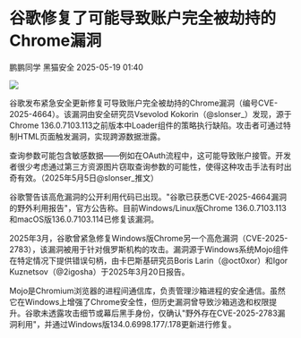 #  谷歌修复了可能导致账户完全被劫持的Chrome漏洞   
鹏鹏同学  黑猫安全   2025-05-19 01:40  
  
![](https://mmbiz.qpic.cn/sz_mmbiz_png/8dBEfDPEceib1zAbBLBLcJqMmT3DbWqJ9hI2l5c6361kic1o7CerlqibvdUiagx34VzlvnjVVty55kabo6bdL0NSjw/640?wx_fmt=png&from=appmsg "")  
  
谷歌发布紧急安全更新修复可导致账户完全被劫持的Chrome漏洞（编号CVE-2025-4664）。该漏洞由安全研究员Vsevolod Kokorin（@slonser_）发现，源于Chrome 136.0.7103.113之前版本中Loader组件的策略执行缺陷。攻击者可通过特制HTML页面触发漏洞，实现跨源数据泄露。  
  
查询参数可能包含敏感数据——例如在OAuth流程中，这可能导致账户接管。开发者很少考虑通过第三方资源图片窃取查询参数的可能性，使得这种攻击手法有时出奇有效。（2025年5月5日@slonser_推文）  
  
谷歌警告该高危漏洞的公开利用代码已出现。"谷歌已获悉CVE-2025-4664漏洞的野外利用报告"，官方公告称。目前Windows/Linux版Chrome 136.0.7103.113和macOS版136.0.7103.114已修复该漏洞。  
  
2025年3月，谷歌曾紧急修复Windows版Chrome另一个高危漏洞（CVE-2025-2783），该漏洞被用于针对俄罗斯机构的攻击。漏洞源于Windows系统Mojo组件在特定情况下提供错误句柄，由卡巴斯基研究员Boris Larin（@oct0xor）和Igor Kuznetsov（@2igosha）于2025年3月20日报告。  
  
Mojo是Chromium浏览器的进程间通信库，负责管理沙箱进程的安全通信。虽然它在Windows上增强了Chrome安全性，但历史漏洞曾导致沙箱逃逸和权限提升。谷歌未透露攻击细节或幕后黑手身份，仅确认"野外存在CVE-2025-2783漏洞利用"，并通过Windows版134.0.6998.177/.178更新进行修复。  
  
  
